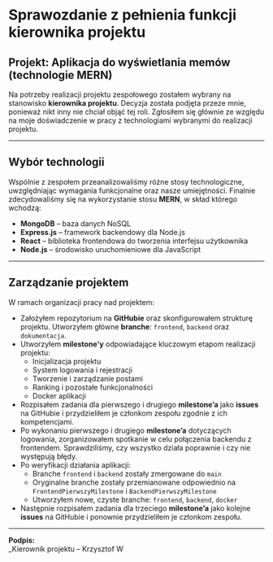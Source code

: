 # Sprawozdanie z pełnienia funkcji kierownika projektu

## Projekt: Aplikacja do wyświetlania memów (technologie MERN)

Na potrzeby realizacji projektu zespołowego zostałem wybrany na stanowisko **kierownika projektu**. Decyzja została podjęta przeze mnie, ponieważ nikt inny nie chciał objąć tej roli. Zgłosiłem się głównie ze względu na moje doświadczenie w pracy z technologiami wybranymi do realizacji projektu.

---

## Wybór technologii

Wspólnie z zespołem przeanalizowaliśmy różne stosy technologiczne, uwzględniając wymagania funkcjonalne oraz nasze umiejętności. Finalnie zdecydowaliśmy się na wykorzystanie stosu **MERN**, w skład którego wchodzą:

- **MongoDB** – baza danych NoSQL
- **Express.js** – framework backendowy dla Node.js
- **React** – biblioteka frontendowa do tworzenia interfejsu użytkownika
- **Node.js** – środowisko uruchomieniowe dla JavaScript

---

## Zarządzanie projektem

W ramach organizacji pracy nad projektem:

- Założyłem repozytorium na **GitHubie** oraz skonfigurowałem strukturę projektu. Utworzyłem główne **branche**: `frontend`, `backend` oraz `dokumentacja`.
- Utworzyłem **milestone'y** odpowiadające kluczowym etapom realizacji projektu:
  - Inicjalizacja projektu
  - System logowania i rejestracji
  - Tworzenie i zarządzanie postami
  - Ranking i pozostałe funkcjonalności
  - Docker aplikacji
- Rozpisałem zadania dla pierwszego i drugiego **milestone’a** jako **issues** na GitHubie i przydzieliłem je członkom zespołu zgodnie z ich kompetencjami.
- Po wykonaniu pierwszego i drugiego **milestone’a** dotyczących logowania, zorganizowałem spotkanie w celu połączenia backendu z frontendem. Sprawdziliśmy, czy wszystko działa poprawnie i czy nie występują błędy.
- Po weryfikacji działania aplikacji:
  - Branche `frontend` i `backend` zostały zmergowane do `main`
  - Oryginalne branche zostały przemianowane odpowiednio na `FrontendPierwszyMilestone` i `BackendPierwszyMilestone`
  - Utworzyłem nowe, czyste branche: `frontend`, `backend`, `docker`
- Następnie rozpisałem zadania dla trzeciego **milestone’a** jako kolejne **issues** na GitHubie i ponownie przydzieliłem je członkom zespołu.

---

**Podpis:**  
\_Kierownik projektu – Krzysztof W
